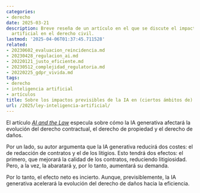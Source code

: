 ```yaml
---
categories:
- derecho
date: 2025-03-21
description: Breve reseña de un artículo en el que se discute el impacto de la inteligencia
  artificial en el derecho civil.
lastmod: '2025-04-06T01:37:45.711528'
related:
- 20230602_evaluacion_reincidencia.md
- 20230428_regulacion_ai.md
- 20220121_justo_eficiente.md
- 20230512_complejidad_regulatoria.md
- 20220225_gdpr_vivida.md
tags:
- derecho
- inteligencia artificial
- artículos
title: Sobre los impactos previsibles de la IA en (ciertos ámbitos de) el derecho
url: /2025/ley-inteligencia-artificial/
---
```


El artículo [_AI and the Law_](https://papers.ssrn.com/sol3/papers.cfm?abstract_id=5045069) especula sobre cómo la IA generativa afectará la evolución del derecho contractual, el derecho de propiedad y el derecho de daños.

Por un lado, su autor argumenta que la IA generativa reducirá dos costes: el de redacción de contratos y el de los litigios. Esto tendrá dos efectos: el primero, que mejorará la calidad de los contratos, reduciendo litigiosidad. Pero, a la vez, la abaratará y, por lo tanto, aumentará su demanda.

Por lo tanto, el efecto neto es incierto. Aunque, previsiblemente, la IA generativa acelerará la evolución del derecho de daños hacia la eficiencia.